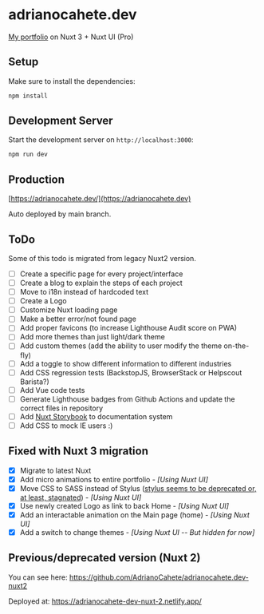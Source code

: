 # adrianocahete.dev

[My portfolio](https://adrianocahete.dev) on Nuxt 3 + Nuxt UI (Pro)

## Setup

Make sure to install the dependencies:

```bash
npm install
```

## Development Server

Start the development server on `http://localhost:3000`:

```bash
npm run dev
```

## Production

[https://adrianocahete.dev/](https://adrianocahete.dev)

Auto deployed by main branch.

## ToDo

Some of this todo is migrated from legacy Nuxt2 version.

- [ ] Create a specific page for every project/interface
- [ ] Create a blog to explain the steps of each project
- [ ] Move to i18n instead of hardcoded text
- [ ] Create a Logo
- [ ] Customize Nuxt loading page
- [ ] Make a better error/not found page
- [ ] Add proper favicons (to increase Lighthouse Audit score on PWA)
- [ ] Add more themes than just light/dark theme
- [ ] Add custom themes (add the ability to user modify the theme on-the-fly)
- [ ] Add a toggle to show different information to different industries
- [ ] Add CSS regression tests (BackstopJS, BrowserStack or Helpscout Barista?)
- [ ] Add Vue code tests
- [ ] Generate Lighthouse badges from Github Actions and update the correct files in repository
- [ ] Add [Nuxt Storybook](https://storybook.nuxtjs.org/) to documentation system
- [ ] Add CSS to mock IE users :)

## Fixed with Nuxt 3 migration

- [x] Migrate to latest Nuxt
- [x] Add micro animations to entire portfolio - *[Using Nuxt UI]*
- [x] Move CSS to SASS instead of Stylus ([stylus seems to be deprecated or, at least, stagnated](https://github.com/stylus/stylus/issues/2282)) - *[Using Nuxt UI]*
- [x] Use newly created Logo as link to back Home - *[Using Nuxt UI]*
- [x] Add an interactable animation on the Main page (home) - *[Using Nuxt UI]*
- [x] Add a switch to change themes - *[Using Nuxt UI -- But hidden for now]*

## Previous/deprecated version (Nuxt 2)

You can see here: <https://github.com/AdrianoCahete/adrianocahete.dev-nuxt2>

Deployed at: <https://adrianocahete-dev-nuxt-2.netlify.app/>
